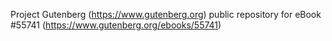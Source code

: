 Project Gutenberg (https://www.gutenberg.org) public repository for
eBook #55741 (https://www.gutenberg.org/ebooks/55741)
